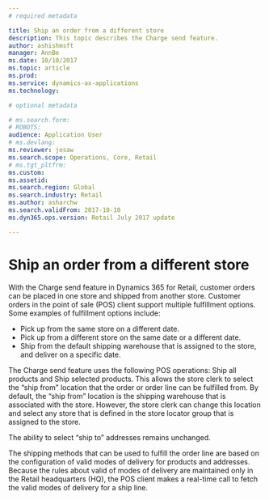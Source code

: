 ```yaml
---
# required metadata

title: Ship an order from a different store
description: This topic describes the Charge send feature.
author: ashishmsft
manager: AnnBe
ms.date: 10/10/2017
ms.topic: article
ms.prod: 
ms.service: dynamics-ax-applications
ms.technology: 

# optional metadata

# ms.search.form: 
# ROBOTS: 
audience: Application User
# ms.devlang: 
ms.reviewer: josaw
ms.search.scope: Operations, Core, Retail
# ms.tgt_pltfrm: 
ms.custom: 
ms.assetid: 
ms.search.region: Global
ms.search.industry: Retail
ms.author: asharchw
ms.search.validFrom: 2017-10-10
ms.dyn365.ops.version: Retail July 2017 update

---
```


# Ship an order from a different store

With the Charge send feature in Dynamics 365 for Retail, customer orders can be placed in one store and shipped from another store. 
Customer orders in the point of sale (POS) client support multiple fulfillment options. Some examples of fulfillment options include:
-	Pick up from the same store on a different date.
-	Pick up from a different store on the same date or a different date.
-	Ship from the default shipping warehouse that is assigned to the store, and deliver on a specific date.

The Charge send feature uses the following POS operations: Ship all products and Ship selected products. This allows the store clerk to select the “ship from” location that the order or order line can be fulfilled from. By default, the “ship from” location is the shipping warehouse that is associated with the store. However, the store clerk can change this location and select any store that is defined in the store locator group that is assigned to the store. 

The ability to select “ship to” addresses remains unchanged. 

The shipping methods that can be used to fulfill the order line are based on the configuration of valid modes of delivery for products and addresses. Because the rules about valid of modes of delivery are maintained only in the Retail headquarters (HQ), the POS client makes a real-time call to fetch the valid modes of delivery for a ship line. 

